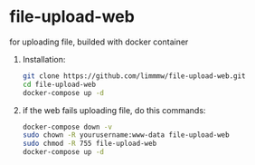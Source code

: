 # file-upload-web

for uploading file, builded with docker container

1. Installation:
   ```bash
   git clone https://github.com/limmmw/file-upload-web.git
   cd file-upload-web
   docker-compose up -d

2. if the web fails uploading file, do this commands:
   ```bash
   docker-compose down -v
   sudo chown -R yourusername:www-data file-upload-web
   sudo chmod -R 755 file-upload-web
   docker-compose up -d